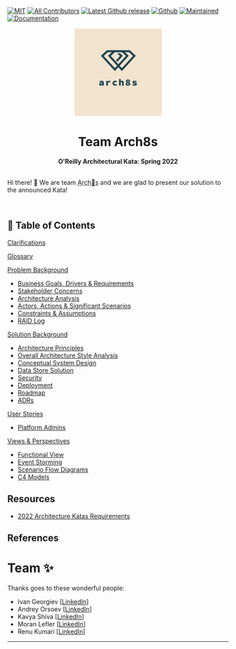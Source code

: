 [![MIT](https://img.shields.io/badge/License-MIT-orange?style=flat-square)](LICENSE)
[![All Contributors](https://img.shields.io/badge/All_Contributors-2-orange.svg?style=flat-square)](#team-)
[![Latest Github release](https://img.shields.io/github/release/arch8s/spring-2022.svg)](https://github.com/arch8s/spring-2022/releases/latest)
[![Github](https://img.shields.io/badge/Github-arch8s/spring_2022-orange?style=flat-square)](https://github.com/arch8s/spring-2022)
[![Maintained](https://img.shields.io/badge/Maintained-yes-orange?style=flat-square)](https://github.com/arch8s/spring-2022)
[![Documentation](https://img.shields.io/badge/Documentation-in_progress-orange?style=flat-square)](https://github.com/arch8s/spring-2022)

<div align='center'>
  <img src="assets/images/arch8s.png" alt="Arch8s" style="zoom:50%;"/>
  <h1>Team <strong>Arch8s</strong></h1>
  <b>O'Reilly Architectural Kata: Spring 2022</b>
</div>  

<br />

Hi there! 👋 We are team <abbr title="Archistratigs">Arch🎱s</abbr> and we are glad to present our solution to the announced Kata!

<br/>

## 📖 Table of Contents

[Clarifications](Clarifications.md)

[Glossary](Glossary.md)

[Problem Background](1.Problem/README.md)

- [Business Goals, Drivers & Requirements](1.Problem/BusinessGoalsDriversAndRequirements.md)
- [Stakeholder Concerns](1.Problem/StakeholderConcerns.md)
- [Architecture Analysis](1.Problem/ArchitectureAnalysis.md)
- [Actors, Actions & Significant Scenarios](1.Problem/ActorsActionsAndSignificantScenarios.md)
- [Constraints & Assumptions](1.Problem/ConstraintsAndAssumptions.md)
- [RAID Log](1.Problem/RAID.md)

[Solution Background](2.Solution/README.md)

- [Architecture Principles](2.Solution/ArchitecturePrinciples.md)
- [Overall Architecture Style Analysis](2.Solution/ArchitectureAnalysis.md)
- [Conceptual System Design](2.Solution/Conceptual.md)
- [Data Store Solution](2.Solution/DataStore.md)
- [Security](2.Solution/Security.md)
- [Deployment](2.Solution/Deployment.md)
- [Roadmap](2.Solution/Roadmap.md)
- [ADRs](5.ADRs/README.md)

[User Stories](3.UserStories/README.md)

- [Platform Admins](3.UserStories/Platform/Admin/CRUD.md)

[Views & Perspectives](4.Views/README.md)

- [Functional View](4.Views/FunctionalView/README.md)
- [Event Storming](4.Views/EventStorming/README.md)
- [Scenario Flow Diagrams](4.Views/Scenarios/README.md)
- [C4 Models](4.Views/C4Models/README.md)

## Resources <a href='#' id='resources'></a>

- [2022 Architecture Katas Requirements](assets/docs/diversitycybercouncilkatarequirements20221653334648065.pdf)

## References

# Team ✨

Thanks goes to these wonderful people:
- Ivan Georgiev [[LinkedIn](https://www.linkedin.com/in/ivan-georgiev-859b219/)]
- Andrey Orsoev  [[LinkedIn](https://www.linkedin.com/in/andreyorsoev)]
- Kavya Shiva  [[LinkedIn](https://www.linkedin.com/in/kavyashiva)]
- Moran Lefler [[LinkedIn](https://www.linkedin.com/in/moranlefler/)]
- Renu Kumari [[LinkedIn](https://www.linkedin.com/in/renu-kumari-827b8293/)]

---
